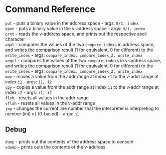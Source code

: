 # Command Reference
`put` - puts a binary value in the address space - args: `0/1, index`  
`vput` - puts a binary value in the v-address space - args: `0/1, index`  
`prnt` - reads the v-address space, and prints out the respective ascii character  
`equl` - compares the values of the two `compare_index`s in address space, and writes the comparison result (1 for equivalent, 0 for different) to the `write_index` - args: `compare_index, compare_index_2, write_index`  
`vequl` - compares the values of the two `compare_index`s in v-address space, and writes the comparison result (1 for equivalent, 0 for different) to the `write_index` - args: `compare_index, compare_index_2, write_index`  
`mov` - moves a value from the addr range at index `i1` to the v-addr range at index `i2` - args: `i1, i2`   
`cpy` - copies a value from the addr range at index `i1` to the v-addr range at index `i2` - args: `i1, i2`  
`flsh` - resets all values in the addr range  
`vflsh` - resets all values in the v-addr range  
`jmp` - changes the current line number that the interpreter is interpreting to number (int) `n1` (0-based) - args: `n1`

## Debug
`dump` - prints out the contents of the address space to console  
`vdump` - prints outs the contents of the v-address
